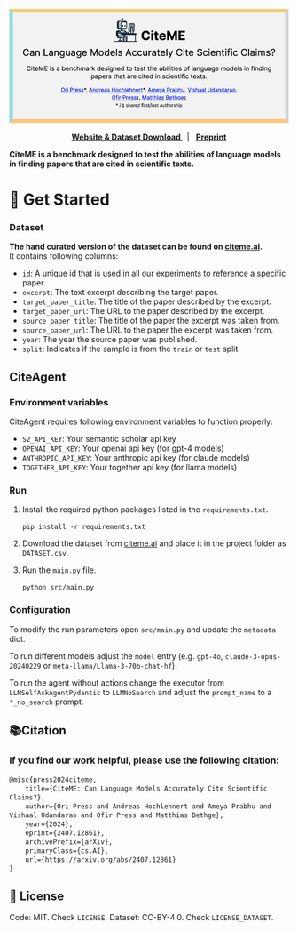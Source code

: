 <p align="center">
  <a href="https://www.citeme.ai/">
    <img src="assets/banner.png" alt="citeme.ai" />
  </a>
</p>


<p align="center">
  <a href="https://citeme.ai"><strong>Website & Dataset Download </strong></a>&nbsp; | &nbsp;
  <a href="https://www.citeme.ai/paper.pdf"><strong>Preprint</strong></a>
</p>

**CiteME is a benchmark designed to test the abilities of language models in finding papers that are cited in scientific texts.**



# 🚀 Get Started

### Dataset

**The hand curated version of the dataset can be found on [citeme.ai](https://www.citeme.ai).**  
It contains following columns:
- `id`: A unique id that is used in all our experiments to reference a specific paper.
- `excerpt`: The text excerpt describing the target paper.
- `target_paper_title`: The title of the paper described by the excerpt.
- `target_paper_url`: The URL to the paper described by the excerpt.
- `source_paper_title`: The title of the paper the excerpt was taken from.
- `source_paper_url`: The URL to the paper the excerpt was taken from.
- `year`: The year the source paper was published.
- `split`: Indicates if the sample is from the `train` or `test` split.

## CiteAgent

### Environment variables

CiteAgent requires following environment variables to function properly:
- `S2_API_KEY`: Your semantic scholar api key
- `OPENAI_API_KEY`: Your openai api key (for gpt-4 models)
- `ANTHROPIC_API_KEY`: Your anthropic api key (for claude models)
- `TOGETHER_API_KEY`: Your together api key (for llama models)

### Run
1. Install the required python packages listed in the `requirements.txt`.
   ```
   pip install -r requirements.txt
   ```

2. Download the dataset from [citeme.ai](https://www.citeme.ai) and place it in the project folder as `DATASET.csv`.

3. Run the `main.py` file.
   ```
   python src/main.py
   ```

### Configuration

To modify the run parameters open `src/main.py` and update the `metadata` dict.

To run different models adjust the `model` entry (e.g. `gpt-4o`, `claude-3-opus-20240229` or `meta-llama/Llama-3-70b-chat-hf`).

To run the agent without actions change the executor from `LLMSelfAskAgentPydantic` to `LLMNoSearch` and adjust the `prompt_name` to a `*_no_search` prompt.



## 📚Citation
### If you find our work helpful, please use the following citation:
```
@misc{press2024citeme,
    title={CiteME: Can Language Models Accurately Cite Scientific Claims?},
    author={Ori Press and Andreas Hochlehnert and Ameya Prabhu and Vishaal Udandarao and Ofir Press and Matthias Bethge},
    year={2024},
    eprint={2407.12861},
    archivePrefix={arXiv},
    primaryClass={cs.AI},
    url={https://arxiv.org/abs/2407.12861}
}
```

## 🪪 License <a name="license"></a>
Code: MIT. Check `LICENSE`.
Dataset: CC-BY-4.0. Check `LICENSE_DATASET`.
